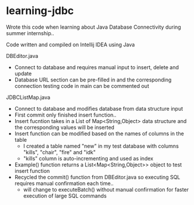 # learning-jdbc
Wrote this code when learning about Java Database Connectivity during summer internship..

Code written and compiled on Intellij IDEA using Java


DBEditor.java
- Connect to database and requires manual input to insert, delete and update
- Database URL section can be pre-filled in and the corresponding connection testing code in main can be commented out

JDBCListMap.java
- Connect to database and modifies database from data structure input
- First commit only finished insert function..
- Insert fucntion takes in a List of Map<String,Object> data structure and the corresponding values will be inserted
- Insert function can be modified based on the names of columns in the table
  - I created a table named "new" in my test database with columns "kills", "chair", "fire" and "idk" 
  - "kills" column is auto-incrementing and used as index 
- Example() function returns a List<Map<String,Object>> object to test insert function
- Recycled the commit() function from DBEditor.java so executing SQL requires manual confirmation each time..
  - will change to executeBatch() without manual confirmation for faster execution of large SQL commands 


